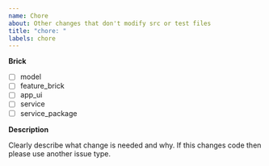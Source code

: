 ```yaml
---
name: Chore
about: Other changes that don't modify src or test files
title: "chore: "
labels: chore
---
```


**Brick**

<!--- Put an `x` in all the boxes that apply: -->

- [ ] model
- [ ] feature_brick
- [ ] app_ui
- [ ] service
- [ ] service_package

**Description**

Clearly describe what change is needed and why. If this changes code then please use another issue type.
